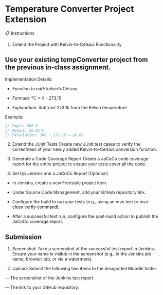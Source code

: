 # Temperature Converter Project Extension
📋 Instructions

1. Extend the Project with Kelvin-to-Celsius Functionality
## Use your existing tempConverter project from the previous in-class assignment.

Implementation Details:

- *Function to add:* kelvinToCelsius

- *Formula:* °C = K - 273.15

- *Explanation:* Subtract 273.15 from the Kelvin temperature

Example:
````java
// Input: 300 K
// Output: 26.85°C
// Calculation: 300 - 273.15 = 26.85

````
2. Extend the JUnit Tests
Create new JUnit test cases to verify the correctness of your newly added Kelvin-to-Celsius conversion function.

3. Generate a Code Coverage Report
Create a JaCoCo code coverage report for the entire project to ensure your tests cover all the code.

4. Set Up Jenkins and a JaCoCo Report (Optional)

- In Jenkins, create a new Freestyle project item.

- Under Source Code Management, add your GitHub repository link.

- Configure the build to run your tests (e.g., using an mvn test or mvn clean verify command).

- After a successful test run, configure the post-build action to publish the JaCoCo coverage report.

## Submission
1. Screenshot: Take a screenshot of the successful test report in Jenkins. Ensure your name is visible in the screenshot (e.g., in the Jenkins job name, browser tab, or via a watermark).

2. Upload: Submit the following two items to the designated Moodle folder:

-- The screenshot of the Jenkins test report.

-- The link to your GitHub repository.
